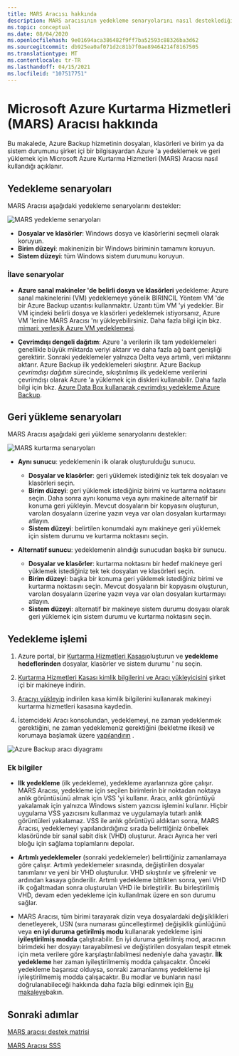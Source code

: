 ```yaml
---
title: MARS Aracısı hakkında
description: MARS aracısının yedekleme senaryolarını nasıl desteklediğini öğrenin
ms.topic: conceptual
ms.date: 08/04/2020
ms.openlocfilehash: 9e01694aca386482f9ff7ba52593c88326ba3d62
ms.sourcegitcommit: db925ea0af071d2c81b7f0ae89464214f8167505
ms.translationtype: MT
ms.contentlocale: tr-TR
ms.lasthandoff: 04/15/2021
ms.locfileid: "107517751"
---
```

# <a name="about-the-microsoft-azure-recovery-services-mars-agent"></a>Microsoft Azure Kurtarma Hizmetleri (MARS) Aracısı hakkında

Bu makalede, Azure Backup hizmetinin dosyaları, klasörleri ve birim ya da sistem durumunu şirket içi bir bilgisayardan Azure 'a yedeklemek ve geri yüklemek için Microsoft Azure Kurtarma Hizmetleri (MARS) Aracısı nasıl kullandığı açıklanır.

## <a name="backup-scenarios"></a>Yedekleme senaryoları

MARS Aracısı aşağıdaki yedekleme senaryolarını destekler:

![MARS yedekleme senaryoları](./media/backup-try-azure-backup-in-10-mins/backup-scenarios.png)

- **Dosyalar ve klasörler**: Windows dosya ve klasörlerini seçmeli olarak koruyun.
- **Birim düzeyi**: makinenizin bir Windows biriminin tamamını koruyun.
- **Sistem düzeyi**: tüm Windows sistem durumunu koruyun.

### <a name="additional-scenarios"></a>İlave senaryolar

- **Azure sanal makineler 'de belirli dosya ve klasörleri** yedekleme: Azure sanal makinelerini (VM) yedeklemeye yönelik BIRINCIL Yöntem VM 'de bir Azure Backup uzantısı kullanmaktır. Uzantı tüm VM 'yi yedekler. Bir VM içindeki belirli dosya ve klasörleri yedeklemek istiyorsanız, Azure VM 'lerine MARS Aracısı 'nı yükleyebilirsiniz. Daha fazla bilgi için bkz. [mimari: yerleşik Azure VM yedeklemesi](./backup-architecture.md#architecture-built-in-azure-vm-backup).

- **Çevrimdışı dengeli dağıtım**: Azure 'a verilerin ilk tam yedeklemeleri genellikle büyük miktarda veriyi aktarır ve daha fazla ağ bant genişliği gerektirir. Sonraki yedeklemeler yalnızca Delta veya artımlı, veri miktarını aktarır. Azure Backup ilk yedeklemeleri sıkıştırır. Azure Backup *çevrimdışı dağıtım* sürecinde, sıkıştırılmış ilk yedekleme verilerini çevrimdışı olarak Azure 'a yüklemek için diskleri kullanabilir. Daha fazla bilgi için bkz. [Azure Data Box kullanarak çevrimdışı yedekleme Azure Backup](offline-backup-azure-data-box.md).

## <a name="restore-scenarios"></a>Geri yükleme senaryoları

MARS Aracısı aşağıdaki geri yükleme senaryolarını destekler:

![MARS kurtarma senaryoları](./media/backup-try-azure-backup-in-10-mins/restore-scenarios.png)

- **Aynı sunucu**: yedeklemenin ilk olarak oluşturulduğu sunucu.
  - **Dosyalar ve klasörler**: geri yüklemek istediğiniz tek tek dosyaları ve klasörleri seçin.
  - **Birim düzeyi**: geri yüklemek istediğiniz birimi ve kurtarma noktasını seçin. Daha sonra aynı konuma veya aynı makinede alternatif bir konuma geri yükleyin.  Mevcut dosyaların bir kopyasını oluşturun, varolan dosyaların üzerine yazın veya var olan dosyaları kurtarmayı atlayın.
  - **Sistem düzeyi**: belirtilen konumdaki aynı makineye geri yüklemek için sistem durumu ve kurtarma noktasını seçin.

- **Alternatif sunucu**: yedeklemenin alındığı sunucudan başka bir sunucu.
  - **Dosyalar ve klasörler**: kurtarma noktasını bir hedef makineye geri yüklemek istediğiniz tek tek dosyaları ve klasörleri seçin.
  - **Birim düzeyi**: başka bir konuma geri yüklemek istediğiniz birimi ve kurtarma noktasını seçin. Mevcut dosyaların bir kopyasını oluşturun, varolan dosyaların üzerine yazın veya var olan dosyaları kurtarmayı atlayın.
  - **Sistem düzeyi**: alternatif bir makineye sistem durumu dosyası olarak geri yüklemek için sistem durumu ve kurtarma noktasını seçin.

## <a name="backup-process"></a>Yedekleme işlemi

1. Azure portal, bir [Kurtarma Hizmetleri Kasası](install-mars-agent.md#create-a-recovery-services-vault)oluşturun ve **yedekleme hedeflerinden** dosyalar, klasörler ve sistem durumu ' nu seçin.
2. [Kurtarma Hizmetleri Kasası kimlik bilgilerini ve Aracı yükleyicisini](./install-mars-agent.md#download-the-mars-agent) şirket içi bir makineye indirin.

3. [Aracıyı yükleyip](./install-mars-agent.md#install-and-register-the-agent) indirilen kasa kimlik bilgilerini kullanarak makineyi kurtarma hizmetleri kasasına kaydedin.
4. İstemcideki Aracı konsolundan, yedeklemeyi, ne zaman yedeklenmek gerektiğini, ne zaman yedeklemeniz gerektiğini (bekletme ilkesi) ve korumaya başlamak üzere [yapılandırın](./backup-windows-with-mars-agent.md#create-a-backup-policy) .

![Azure Backup aracı diyagramı](./media/backup-try-azure-backup-in-10-mins/backup-process.png)

### <a name="additional-information"></a>Ek bilgiler

- **Ilk yedekleme** (ilk yedekleme), yedekleme ayarlarınıza göre çalışır.  MARS Aracısı, yedekleme için seçilen birimlerin bir noktadan noktaya anlık görüntüsünü almak için VSS 'yi kullanır. Aracı, anlık görüntüyü yakalamak için yalnızca Windows sistem yazıcısı işlemini kullanır. Hiçbir uygulama VSS yazıcısını kullanmaz ve uygulamayla tutarlı anlık görüntüleri yakalamaz. VSS ile anlık görüntüyü aldıktan sonra, MARS Aracısı, yedeklemeyi yapılandırdığınız sırada belirttiğiniz önbellek klasöründe bir sanal sabit disk (VHD) oluşturur. Aracı Ayrıca her veri bloğu için sağlama toplamlarını depolar.

- **Artımlı yedeklemeler** (sonraki yedeklemeler) belirttiğiniz zamanlamaya göre çalışır. Artımlı yedeklemeler sırasında, değiştirilen dosyalar tanımlanır ve yeni bir VHD oluşturulur. VHD sıkıştırılır ve şifrelenir ve ardından kasaya gönderilir. Artımlı yedekleme bittikten sonra, yeni VHD ilk çoğaltmadan sonra oluşturulan VHD ile birleştirilir. Bu birleştirilmiş VHD, devam eden yedekleme için kullanılmak üzere en son durumu sağlar.

- MARS Aracısı, tüm birimi tarayarak dizin veya dosyalardaki değişiklikleri denetleyerek, USN (sıra numarası güncelleştirme) değişiklik günlüğünü veya **en iyi duruma getirilmiş modu** kullanarak yedekleme işini **iyileştirilmiş modda** çalıştırabilir. En iyi duruma getirilmiş mod, aracının birimdeki her dosyayı tarayabilmesi ve değiştirilen dosyaları tespit etmek için meta verilere göre karşılaştırılabilmesi nedeniyle daha yavaştır.  **İlk yedekleme** her zaman iyileştirilmemiş modda çalışacaktır. Önceki yedekleme başarısız olduysa, sonraki zamanlanmış yedekleme işi iyileştirilmemiş modda çalışacaktır. Bu modlar ve bunların nasıl doğrulanabileceği hakkında daha fazla bilgi edinmek için [Bu makaleye](backup-azure-troubleshoot-slow-backup-performance-issue.md#cause-backup-job-running-in-unoptimized-mode)bakın.

## <a name="next-steps"></a>Sonraki adımlar

[MARS aracısı destek matrisi](./backup-support-matrix-mars-agent.md)

[MARS Aracısı SSS](./backup-azure-file-folder-backup-faq.yml)
